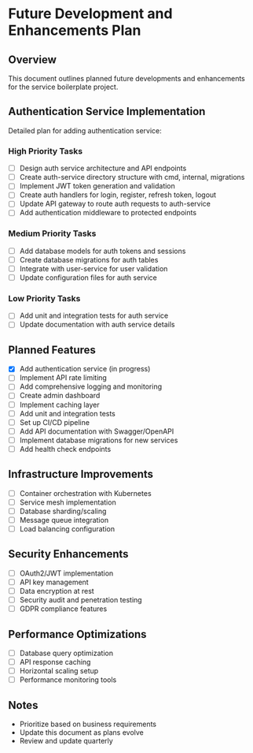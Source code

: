 # Future Development and Enhancements Plan

## Overview
This document outlines planned future developments and enhancements for the service boilerplate project.

## Authentication Service Implementation
Detailed plan for adding authentication service:

### High Priority Tasks
- [ ] Design auth service architecture and API endpoints
- [ ] Create auth-service directory structure with cmd, internal, migrations
- [ ] Implement JWT token generation and validation
- [ ] Create auth handlers for login, register, refresh token, logout
- [ ] Update API gateway to route auth requests to auth-service
- [ ] Add authentication middleware to protected endpoints

### Medium Priority Tasks
- [ ] Add database models for auth tokens and sessions
- [ ] Create database migrations for auth tables
- [ ] Integrate with user-service for user validation
- [ ] Update configuration files for auth service

### Low Priority Tasks
- [ ] Add unit and integration tests for auth service
- [ ] Update documentation with auth service details

## Planned Features
- [x] Add authentication service (in progress)
- [ ] Implement API rate limiting
- [ ] Add comprehensive logging and monitoring
- [ ] Create admin dashboard
- [ ] Implement caching layer
- [ ] Add unit and integration tests
- [ ] Set up CI/CD pipeline
- [ ] Add API documentation with Swagger/OpenAPI
- [ ] Implement database migrations for new services
- [ ] Add health check endpoints

## Infrastructure Improvements
- [ ] Container orchestration with Kubernetes
- [ ] Service mesh implementation
- [ ] Database sharding/scaling
- [ ] Message queue integration
- [ ] Load balancing configuration

## Security Enhancements
- [ ] OAuth2/JWT implementation
- [ ] API key management
- [ ] Data encryption at rest
- [ ] Security audit and penetration testing
- [ ] GDPR compliance features

## Performance Optimizations
- [ ] Database query optimization
- [ ] API response caching
- [ ] Horizontal scaling setup
- [ ] Performance monitoring tools

## Notes
- Prioritize based on business requirements
- Update this document as plans evolve
- Review and update quarterly